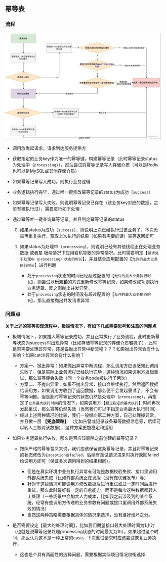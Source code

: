 ## 幂等表

### 流程

<img src="..\..\picture service\类库\幂等\幂等表.png">

- 调用放发起请求，请求到达服务提供方

- 获取指定的业务key作为唯一的幂等键，构建幂等记录（此时幂等记录status为处理中（`processing`）），然后尝试将幂等记录写入存储介质（可以是Redis也可以是MySQL或其他存储介质）

- 如果幂等记录写入成功，则执行业务逻辑

- 业务逻辑执行完毕，通过唯一键修改幂等记录的status为成功（`success`）

- 如果幂等记录写入失败，则说明幂等记录已存在（该业务key对应的数据，之前有被执行过），需要进行如下处理：

- 通过幂等唯一键查询幂等记录，并且判定幂等记录的status
  
  0. 如果status为成功（`success`），则说明上次已经执行过该业务了，本次无需再重复执行，获取上次执行的结果（如果有需要的话）幂等返回即可
  
  1. 如果status为处理中（`processing`），则说明已经有其他线程正在处理业务数据 或者是 极端情况下应用宕机导致的异常情况。此时需要判定【`请求处于处理中（processing）状态的时长`】，并且结合应用配置的【`允许的最大业务执行时长`】进行判断
     
     - 处于`processing`状态的时间已经超过配置的【`允许的最大业务执行时长`】，则尝试以**乐观锁**的方式重新修改幂等记录，如果修改成功则执行业务逻辑，反之则抛出并发异常。
     - 处于`processing`状态的时间没有超过配置的【`允许的最大业务执行时长`】，那么直接抛出并发请求异常

### 问题点

**关于上述的幂等实现流程中，极端情况下，有如下几点需要思考和注意的问题点**

- 极端情况下，如果插入幂等记录成功，并且正常执行了业务流程，此时更新幂等状态为success时出现异常（比如存储幂等记录的存储介质宕机了），此时是否需要处理该异常，还是说抛出异常中断流程？？？如果抛出异常会有什么影响？如果catch异常会有什么影响？
  
  - 方案一、抛出异常：如果抛出异常中断流程，那么调用方应该感知到调用失败了，但是实际上业务流程已经执行完毕，这种情况如果调用方发起重试，那么幂等便会失效（同一个业务code被执行了两次）
  - 方案二、不抛出异常：如果不抛出异常，接口会继续执行，然后返回数据给调用方，如果调用方收到了返回数据，那么便不会发起重试了，不会有幂等问题。但是此时幂等记录的状态仍然是处理中（`processing`），再指定了`业务最大执行时间`的情况下，如果调用方【`超过指定的最大执行`】时间再次发起重试，那么幂等仍然失效（当然我们可以不指定业务最大执行时间）
  - 经过上述两种情况的比较，我们一般倾向第二种方案，自己处理掉异常，并且做一层 **【兜底策略】** （比如告警或记录该条幂等数据信息等，后续可以转人工核对该数据），这种方案更加稳定和适用

- 如果业务逻辑执行失败，那么是否应该删除之前创建的幂等记录？
  
  - 按照严格的幂等含义来说，我们应该保留这条幂等记录，并且将幂等记录的状态修改为`Exception或failed`，后续有重试请求进来时执行返回failed给调用方即可（保证多次调用得到的结果相同）。
    
    - 但是在真实环境中业务执行异常有可能是数据校验失败、接口里调用外部系统失败（比如外部系统正在发版（没有做优雅发布）等）
    - 针对于这些情况可能调用方修改数据后进行重试或过一定时间后进行重试，那么此时最好有一定的自愈能力，而不是每次这种数据都转人工处理（一些场景中会加大人力成本，比如我之前涉及到的某个系统，经常有些调用方传递的业务参数有问题或接口里调用外部系统失败的情况）
    - 当然这两种策略需要根据具体的情况来选择，没有谁好谁坏之分。

- 是否需要设定【最大的处理时间】，比如我们期望接口最大处理时间为1小时（也就是说幂等记录处理processing状态的时间最大为1h），如果超过这个时间，那么认为这不是一种正常的case，下次重试请求时应该尝试恢复业务执行。
  
  - 这也是个具有两面性的选择问题，需要根据实际项目情况权衡选择


